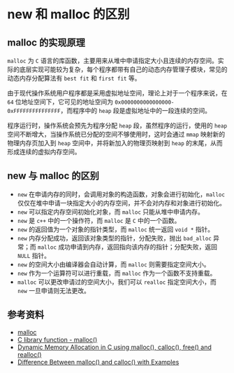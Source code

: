 # new 和 malloc 的区别

## malloc 的实现原理

`malloc` 为 `C` 语言的库函数，主要用来从堆中申请指定大小且连续的内存空间。实际的底层实现可能较为复杂，每个程序都带有自己的动态内存管理子模块，常见的动态内存分配算法有 `best fit` 和 `first fit` 等。

由于现代操作系统用户程序都是采用虚拟地址空间，理论上对于一个程序来说，在 `64` 位地址空间下，它可见的地址空间为 `0x0000000000000000-0xFFFFFFFFFFFFFFF`，而程序中的 `heap` 段是虚拟地址中的一段连续的空间。

程序运行时，操作系统会预先为程序分配 `heap` 段，虽然程序的运行，使用的 `heap` 空间不断增大，当操作系统已分配的空间不够使用时，这时会通过 `mmap` 映射新的物理内存页加入到 `heap` 空间中，并将新加入的物理页映射到 `heap` 的末尾，从而形成连续的虚拟内存空间。

## new 与 malloc 的区别

- `new` 在申请内存的同时，会调用对象的构造函数，对象会进行初始化，`malloc` 仅仅在堆中申请一块指定大小的内存空间，并不会对内存和对象进行初始化。
- `new` 可以指定内存空间初始化对象，而 `malloc` 只能从堆中申请内存。
- `new` 是 `c++` 中的一个操作符，而 `malloc` 是 `C` 中的一个函数。
- `new` 的返回值为一个对象的指针类型，而 `malloc` 统一返回 `void *` 指针。
- `new` 内存分配成功，返回该对象类型的指针，分配失败，抛出 `bad_alloc` 异常；而 `malloc` 成功申请到内存，返回指向该内存的指针；分配失败，返回 `NULL` 指针。
- `new` 的空间大小由编译器会自动计算，而 `malloc` 则需要指定空间大小。
- `new` 作为一个运算符可以进行重载，而 `malloc` 作为一个函数不支持重载。
- `malloc` 可以更改申请过的空间大小，我们可以 `realloc` 指定空间大小，而 `new` 一旦申请则无法更改。

## 参考资料

- [malloc](https://en.cppreference.com/w/c/memory/malloc)
- [C library function - malloc()](https://www.tutorialspoint.com/c_standard_library/c_function_malloc.htm)
- [Dynamic Memory Allocation in C using malloc(), calloc(), free() and realloc()](https://www.geeksforgeeks.org/dynamic-memory-allocation-in-c-using-malloc-calloc-free-and-realloc/)
- [Difference Between malloc() and calloc() with Examples](https://www.geeksforgeeks.org/difference-between-malloc-and-calloc-with-examples/)
